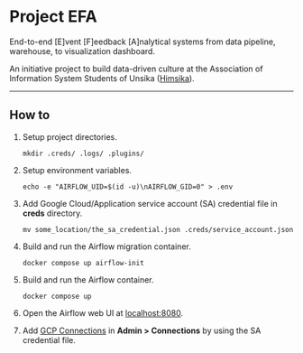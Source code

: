 # Project EFA

End-to-end [E]vent [F]eedback [A]nalytical systems from data pipeline, warehouse, to visualization dashboard.

An initiative project to build data-driven culture at the Association of Information System Students of Unsika ([Himsika](https://himsika.unsika.ac.id)).

---

## How to

1. Setup project directories.
    ```
    mkdir .creds/ .logs/ .plugins/
    ```

1. Setup environment variables.

    ```
    echo -e "AIRFLOW_UID=$(id -u)\nAIRFLOW_GID=0" > .env
    ```

1. Add Google Cloud/Application service account (SA) credential file in **creds** directory.

    ```
    mv some_location/the_sa_credential.json .creds/service_account.json
    ```

1. Build and run the Airflow migration container.

    ```
    docker compose up airflow-init
    ```

1. Build and run the Airflow container.

    ```
    docker compose up
    ```

1. Open the Airflow web UI at [localhost:8080](http://localhost:8080).

1. Add [GCP Connections]((https://airflow.apache.org/docs/apache-airflow-providers-google/8.7.0/connections/gcp.html)) in **Admin > Connections** by using the SA credential file.
